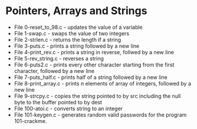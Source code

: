 # Pointers, Arrays and Strings
* File 0-reset_to_98.c - updates the value of a variable
* File 1-swap.c - swaps the value of two integers
* File 2-strlen.c - returns the length if a string
* File 3-puts.c - prints a string followed by a new line
* File 4-print_rev.c - prints a string in reverse, follwed by a new line
* File 5-rev_string.c - reverses a string
* File 6-puts2.c - prints every other character starting from the first character, followed by a new line
* File 7-puts_half.c - prints half of a string followed by a new line
* File 8-print_array.c - prints n elements of array of integers, followed by a new line
* File 9-strcpy.c - copies the string pointed to by src including the null byte to the buffer pointed to by dest
* File 100-atoi.c - converts string to an integer
* File 101-keygen.c - generates random valid passwords for the program 101-crackme.
